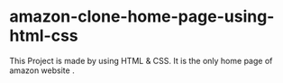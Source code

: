 # amazon-clone-home-page-using-html-css
This Project is made by using HTML &amp;  CSS. It is the only home page of amazon website .   
